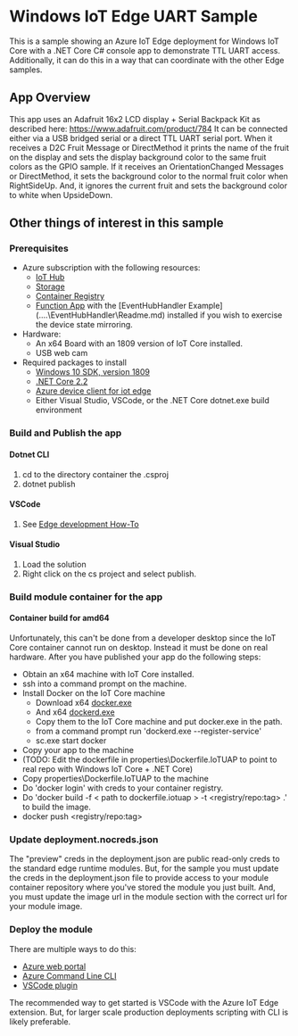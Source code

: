 # Windows IoT Edge UART Sample

This is a sample showing an Azure IoT Edge deployment for Windows IoT Core with a .NET Core C# console app to demonstrate TTL UART access.  Additionally, it can do this in a way that can coordinate with the other Edge samples.

## App Overview

This app uses an Adafruit 16x2 LCD display + Serial Backpack Kit as described here: https://www.adafruit.com/product/784
It can be connected either via a USB bridged serial or a direct TTL UART serial port.
When it receives a D2C Fruit Message or DirectMethod it prints the name of the fruit on the display and sets the display background color to the same fruit colors as the GPIO sample.
If it receives an OrientationChanged Messages or DirectMethod, it sets the background color to the normal fruit color when RightSideUp.  And, it ignores the current fruit and sets the background color to white when UpsideDown.

## Other things of interest in this sample

### Prerequisites

* Azure subscription with the following resources:
    * [IoT Hub](https://docs.microsoft.com/en-us/azure/iot-hub/iot-hub-create-through-portal)
    * [Storage](https://docs.microsoft.com/en-us/azure/storage/common/storage-quickstart-create-account)
    * [Container Registry](https://docs.microsoft.com/en-us/azure/container-registry/container-registry-get-started-portal)
    * [Function App]() with the [EventHubHandler Example] (..\..\EventHubHandler\Readme.md) installed if you wish to exercise the device state mirroring.
* Hardware:
    * An x64 Board with an 1809 version of IoT Core installed.
    * USB web cam
* Required packages to install
    * [Windows 10 SDK, version 1809](https://developer.microsoft.com/en-us/windows/downloads/sdk-archive)
    * [.NET Core 2.2](https://dotnet.microsoft.com/download/dotnet-core/2.2)
    * [Azure device client for iot edge](https://docs.microsoft.com/en-us/azure/iot-hub/iot-hub-devguide-sdks)
    * Either Visual Studio, VSCode, or the .NET Core dotnet.exe build environment

### Build and Publish the app

#### Dotnet CLI

1. cd to the directory container the .csproj
2. dotnet publish

#### VSCode

1. See [Edge development How-To](https://docs.microsoft.com/en-us/azure/iot-edge/how-to-develop-csharp-module)

#### Visual Studio

1. Load the solution
2. Right click on the cs project and select publish.  

### Build module container for the app

#### Container build for amd64

Unfortunately, this can't be done from a developer desktop since the IoT Core container cannot run on desktop.  Instead it must be done on real hardware.  After you have published your app do the following steps:

* Obtain an x64 machine with IoT Core installed.
* ssh into a command prompt on the machine.
* Install Docker on the IoT Core machine
    * Download x64 [docker.exe](https://master.mobyproject.org/windows/x86_64/docker.exe) 
    * And x64 [dockerd.exe](https://master.mobyproject.org/windows/x86_64/dockerd.exe)
    * Copy them to the IoT Core machine and put docker.exe in the path.
    * from a command prompt run 'dockerd.exe --register-service'
    * sc.exe start docker
* Copy your app to the machine
* (TODO: Edit the dockerfile in properties\Dockerfile.IoTUAP to point to real repo with Windows IoT Core + .NET Core)
* Copy properties\Dockerfile.IoTUAP to the machine
* Do 'docker login' with creds to your container registry.
* Do 'docker build -f < path to dockerfile.iotuap > -t <registry/repo:tag> .' to build the image.
* docker push  <registry/repo:tag>

### Update deployment.nocreds.json

The "preview" creds in the deployment.json are public read-only creds to the standard edge runtime modules.  But, for the sample you must update the creds in the deployment.json file to provide access to your module container repository where you've stored the module you just built. And, you must update the image url in the module section with the correct url for your module image.

### Deploy the module

There are multiple ways to do this:

* [Azure web portal](https://docs.microsoft.com/en-us/azure/iot-edge/how-to-deploy-modules-portal)
* [Azure Command Line CLI](https://docs.microsoft.com/en-us/azure/iot-edge/how-to-deploy-modules-cli)
* [VSCode plugin](https://docs.microsoft.com/en-us/azure/iot-edge/how-to-deploy-modules-VSCode)

The recommended way to get started is VSCode with the Azure IoT Edge extension. But, for larger scale production deployments scripting with CLI is likely preferable.
